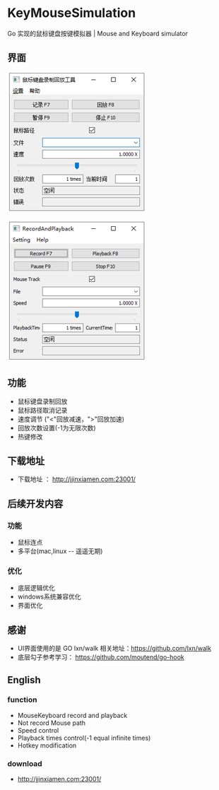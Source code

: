 # KeyMouseSimulation
Go 实现的鼠标键盘按键模拟器 |  Mouse and Keyboard simulator

## 界面
![Image](https://github.com/ljj1505204588/KeyMouseSimulation/raw/main/中文界面.png)

![Image](https://github.com/ljj1505204588/KeyMouseSimulation/raw/main/英文界面.png)

## 功能 
- 鼠标键盘录制回放
- 鼠标路径取消记录
- 速度调节 ("<"回放减速，">"回放加速)
- 回放次数设置(-1为无限次数)
- 热键修改
## 下载地址

- 下载地址 ： http://jjinxiamen.com:23001/

## 后续开发内容

### 功能

- 鼠标连点
- 多平台(mac,linux -- 遥遥无期)

### 优化

- 底层逻辑优化
- windows系统兼容优化
- 界面优化

## 感谢

- UI界面使用的是 GO lxn/walk 相关地址：https://github.com/lxn/walk
- 底层勾子参考学习： https://github.com/moutend/go-hook 

## English

### function

- MouseKeyboard record and playback
- Not record Mouse path 
- Speed control
- Playback times control(-1 equal infinite times)
- Hotkey modification

### download 

- http://jjinxiamen.com:23001/

